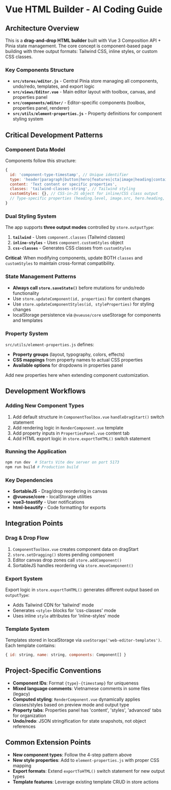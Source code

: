 # Vue HTML Builder - AI Coding Guide

## Architecture Overview

This is a **drag-and-drop HTML builder** built with Vue 3 Composition API + Pinia state management. The core concept is component-based page building with three output formats: Tailwind CSS, inline styles, or custom CSS classes.

### Key Components Structure
- **`src/stores/editor.js`** - Central Pinia store managing all components, undo/redo, templates, and export logic
- **`src/views/Editor.vue`** - Main editor layout with toolbox, canvas, and properties panel
- **`src/components/editor/`** - Editor-specific components (toolbox, properties panel, renderer)
- **`src/utils/element-properties.js`** - Property definitions for component styling system

## Critical Development Patterns

### Component Data Model
Components follow this structure:
```javascript
{
  id: 'component-type-timestamp', // Unique identifier
  type: 'header|paragraph|button|hero|features|cta|image|heading|container',
  content: 'Text content or specific properties',
  classes: 'tailwind-classes-string', // Tailwind styling
  customStyles: {}, // CSS-in-JS object for inline/CSS class output
  // Type-specific properties (heading.level, image.src, hero.heading, etc.)
}
```

### Dual Styling System
The app supports **three output modes** controlled by `store.outputType`:
1. **`tailwind`** - Uses `component.classes` (Tailwind classes)
2. **`inline-styles`** - Uses `component.customStyles` object
3. **`css-classes`** - Generates CSS classes from `customStyles`

**Critical**: When modifying components, update BOTH `classes` and `customStyles` to maintain cross-format compatibility.

### State Management Patterns
- **Always call `store.saveState()`** before mutations for undo/redo functionality
- Use `store.updateComponent(id, properties)` for content changes
- Use `store.updateComponentStyles(id, styleProperties)` for styling changes
- localStorage persistence via `@vueuse/core` useStorage for components and templates

### Property System
`src/utils/element-properties.js` defines:
- **Property groups** (layout, typography, colors, effects)
- **CSS mappings** from property names to actual CSS properties
- **Available options** for dropdowns in properties panel

Add new properties here when extending component customization.

## Development Workflows

### Adding New Component Types
1. Add default structure in `ComponentToolbox.vue` `handleDragStart()` switch statement
2. Add rendering logic in `RenderComponent.vue` template
3. Add property inputs in `PropertiesPanel.vue` content tab
4. Add HTML export logic in `store.exportToHTML()` switch statement

### Running the Application
```bash
npm run dev  # Starts Vite dev server on port 5173
npm run build # Production build
```

### Key Dependencies
- **SortableJS** - Drag/drop reordering in canvas
- **@vueuse/core** - localStorage utilities
- **vue3-toastify** - User notifications
- **html-beautify** - Code formatting for exports

## Integration Points

### Drag & Drop Flow
1. `ComponentToolbox.vue` creates component data on dragStart
2. `store.setDragging()` stores pending component
3. Editor canvas drop zones call `store.addComponent()`
4. SortableJS handles reordering via `store.moveComponent()`

### Export System
Export logic in `store.exportToHTML()` generates different output based on `outputType`:
- Adds Tailwind CDN for 'tailwind' mode
- Generates `<style>` blocks for 'css-classes' mode  
- Uses inline `style` attributes for 'inline-styles' mode

### Template System
Templates stored in localStorage via `useStorage('web-editor-templates')`. Each template contains:
```javascript
{ id: string, name: string, components: Component[] }
```

## Project-Specific Conventions

- **Component IDs**: Format `{type}-{timestamp}` for uniqueness
- **Mixed language comments**: Vietnamese comments in some files (legacy)
- **Computed styling**: `RenderComponent.vue` dynamically applies classes/styles based on preview mode and output type
- **Property tabs**: Properties panel has 'content', 'styles', 'advanced' tabs for organization
- **Undo/redo**: JSON stringification for state snapshots, not object references

## Common Extension Points

- **New component types**: Follow the 4-step pattern above
- **New style properties**: Add to `element-properties.js` with proper CSS mapping
- **Export formats**: Extend `exportToHTML()` switch statement for new output types
- **Template features**: Leverage existing template CRUD in store actions
